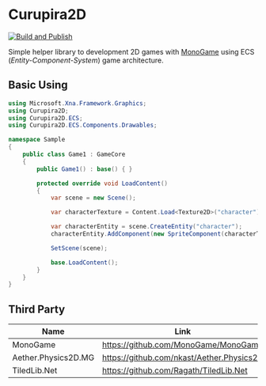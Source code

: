 # Curupira2D
[![Build and Publish](https://github.com/RonildoSouza/Curupira2D/actions/workflows/dotnet.yml/badge.svg)](https://github.com/RonildoSouza/Curupira2D/actions/workflows/dotnet.yml)

Simple helper library to development 2D games with [MonoGame](https://www.monogame.net/) using ECS (_Entity-Component-System_) game architecture.

## Basic Using
```csharp
using Microsoft.Xna.Framework.Graphics;
using Curupira2D;
using Curupira2D.ECS;
using Curupira2D.ECS.Components.Drawables;

namespace Sample
{
    public class Game1 : GameCore
    {
        public Game1() : base() { }

        protected override void LoadContent()
        {
            var scene = new Scene();

            var characterTexture = Content.Load<Texture2D>("character");

            var characterEntity = scene.CreateEntity("character");
            characterEntity.AddComponent(new SpriteComponent(characterTexture));

            SetScene(scene);

            base.LoadContent();
        }
    }
}
```

## Third Party

| Name                                                 | Link                                         |
|------------------------------------------------------|----------------------------------------------|
| MonoGame                                             | https://github.com/MonoGame/MonoGame         |
| Aether.Physics2D.MG                                  | https://github.com/nkast/Aether.Physics2D    |
| TiledLib.Net                                         | https://github.com/Ragath/TiledLib.Net       |
